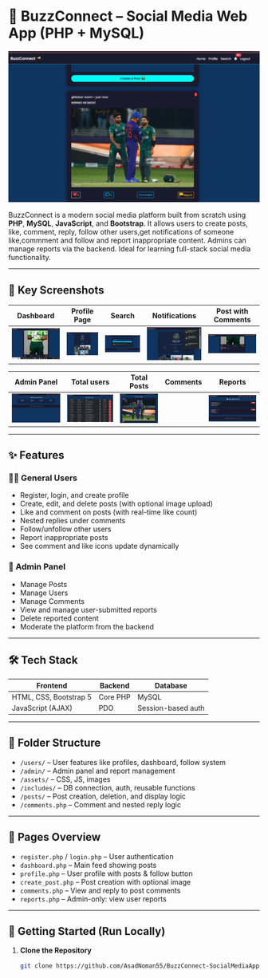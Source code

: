 # 🔗 BuzzConnect – Social Media Web App (PHP + MySQL)

![BuzzConnect Banner](dashboard1.png) <!-- Optional: Replace with your banner -->

BuzzConnect is a modern social media platform built from scratch using **PHP**, **MySQL**, **JavaScript**, and **Bootstrap**. It allows users to create posts, like, comment, reply, follow other users,get notifications of someone like,commment and follow and report inappropriate content. Admins can manage reports via the backend. Ideal for learning full-stack social media functionality.

---

## 📸 Key Screenshots

| Dashboard | Profile Page | Search | Notifications | Post with Comments |  
|-----------|--------------|--------|---------------|--------------------|  
| ![Dashboard](dashboard.png) | ![Profile](profile.png)| ![Search](search.png) | ![Notification](not.png) | ![Comments](comment.png) |

| Admin Panel  | Total users|Total Posts | Comments | Reports |
|--------------|------------|------------|----------|---------|
| ![Admin](dash.png) | ![Users](user.png) | ![Posts](posts.png) || ![comments](coom.png) | ![reports](reports.png) |

---

## ✨ Features

### 🧑‍💻 General Users
- Register, login, and create profile
- Create, edit, and delete posts (with optional image upload)
- Like and comment on posts (with real-time like count)
- Nested replies under comments
- Follow/unfollow other users
- Report inappropriate posts
- See comment and like icons update dynamically

### 🔐 Admin Panel
- Manage Posts
- Manage Users
- Manage Comments 
- View and manage user-submitted reports
- Delete reported content
- Moderate the platform from the backend

---

## 🛠️ Tech Stack

| Frontend         | Backend     | Database |
|------------------|-------------|----------|
| HTML, CSS, Bootstrap 5 | Core PHP     | MySQL    |
| JavaScript (AJAX)      | PDO          | Session-based auth |

---

## 📂 Folder Structure

- `/users/` – User features like profiles, dashboard, follow system
- `/admin/` – Admin panel and report management
- `/assets/` – CSS, JS, images
- `/includes/` – DB connection, auth, reusable functions
- `/posts/` – Post creation, deletion, and display logic
- `/comments.php` – Comment and nested reply logic

---

## 📄 Pages Overview

- `register.php` / `login.php` – User authentication
- `dashboard.php` – Main feed showing posts
- `profile.php` – User profile with posts & follow button
- `create_post.php` – Post creation with optional image
- `comments.php` – View and reply to post comments
- `reports.php` – Admin-only: view user reports

---

## 🚀 Getting Started (Run Locally)

1. **Clone the Repository**
   ```bash
   git clone https://github.com/AsadNoman55/BuzzConnect-SocialMediaApp

